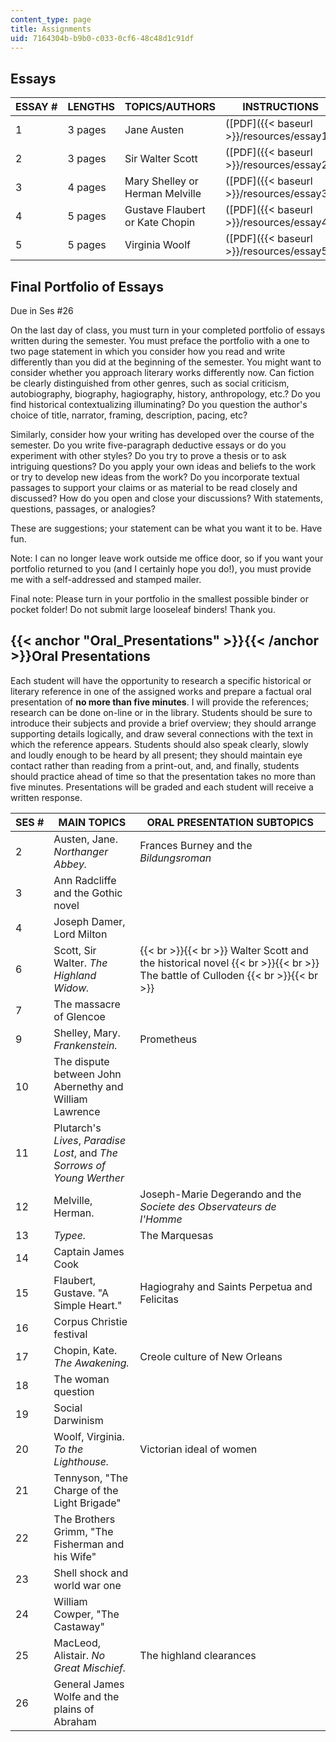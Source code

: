 ```yaml
---
content_type: page
title: Assignments
uid: 7164304b-b9b0-c033-0cf6-48c48d1c91df
---
```


Essays
------

| ESSAY # | LENGTHS | TOPICS/AUTHORS | INSTRUCTIONS |
| --- | --- | --- | --- |
| 1 | 3 pages | Jane Austen | ([PDF]({{< baseurl >}}/resources/essay1)) |
| 2 | 3 pages | Sir Walter Scott | ([PDF]({{< baseurl >}}/resources/essay2)) |
| 3 | 4 pages | Mary Shelley or Herman Melville | ([PDF]({{< baseurl >}}/resources/essay3)) |
| 4 | 5 pages | Gustave Flaubert or Kate Chopin | ([PDF]({{< baseurl >}}/resources/essay4)) |
| 5 | 5 pages | Virginia Woolf | ([PDF]({{< baseurl >}}/resources/essay5)) 

Final Portfolio of Essays
-------------------------

Due in Ses #26

On the last day of class, you must turn in your completed portfolio of essays written during the semester. You must preface the portfolio with a one to two page statement in which you consider how you read and write differently than you did at the beginning of the semester. You might want to consider whether you approach literary works differently now. Can fiction be clearly distinguished from other genres, such as social criticism, autobiography, biography, hagiography, history, anthropology, etc.? Do you find historical contextualizing illuminating? Do you question the author's choice of title, narrator, framing, description, pacing, etc?

Similarly, consider how your writing has developed over the course of the semester. Do you write five-paragraph deductive essays or do you experiment with other styles? Do you try to prove a thesis or to ask intriguing questions? Do you apply your own ideas and beliefs to the work or try to develop new ideas from the work? Do you incorporate textual passages to support your claims or as material to be read closely and discussed? How do you open and close your discussions? With statements, questions, passages, or analogies?

These are suggestions; your statement can be what you want it to be. Have fun.

Note: I can no longer leave work outside me office door, so if you want your portfolio returned to you (and I certainly hope you do!), you must provide me with a self-addressed and stamped mailer.

Final note: Please turn in your portfolio in the smallest possible binder or pocket folder! Do not submit large looseleaf binders! Thank you.

{{< anchor "Oral_Presentations" >}}{{< /anchor >}}Oral Presentations
--------------------------------------------------------------------

Each student will have the opportunity to research a specific historical or literary reference in one of the assigned works and prepare a factual oral presentation of **no more than five minutes**. I will provide the references; research can be done on-line or in the library. Students should be sure to introduce their subjects and provide a brief overview; they should arrange supporting details logically, and draw several connections with the text in which the reference appears. Students should also speak clearly, slowly and loudly enough to be heard by all present; they should maintain eye contact rather than reading from a print-out, and, and finally, students should practice ahead of time so that the presentation takes no more than five minutes. Presentations will be graded and each student will receive a written response.

| SES # | MAIN TOPICS | ORAL PRESENTATION SUBTOPICS |
| --- | --- | --- |
| 2 | Austen, Jane. _Northanger Abbey._ | Frances Burney and the _Bildungsroman_ |
| 3 | Ann Radcliffe and the Gothic novel |
| 4 | Joseph Damer, Lord Milton |
| 6 | Scott, Sir Walter. _The Highland Widow._ |  {{< br >}}{{< br >}} Walter Scott and the historical novel {{< br >}}{{< br >}} The battle of Culloden {{< br >}}{{< br >}}  |
| 7 | The massacre of Glencoe |
| 9 | Shelley, Mary. _Frankenstein._ | Prometheus |
| 10 | The dispute between John Abernethy and William Lawrence |
| 11 | Plutarch's _Lives_, _Paradise Lost_, and _The Sorrows of Young Werther_ |
| 12 | Melville, Herman. | Joseph-Marie Degerando and the _Societe des Observateurs de l'Homme_ |
| 13 | _Typee._ | The Marquesas |
| 14 | Captain James Cook |
| 15 | Flaubert, Gustave. "A Simple Heart." | Hagiograhy and Saints Perpetua and Felicitas |
| 16 | Corpus Christie festival |
| 17 | Chopin, Kate. _The Awakening._ | Creole culture of New Orleans |
| 18 | The woman question |
| 19 | Social Darwinism |
| 20 | Woolf, Virginia. _To the Lighthouse._ | Victorian ideal of women |
| 21 | Tennyson, "The Charge of the Light Brigade" |
| 22 | The Brothers Grimm, "The Fisherman and his Wife" |
| 23 | Shell shock and world war one |
| 24 | William Cowper, "The Castaway" |
| 25 | MacLeod, Alistair. _No Great Mischief._ | The highland clearances |
| 26 | General James Wolfe and the plains of Abraham